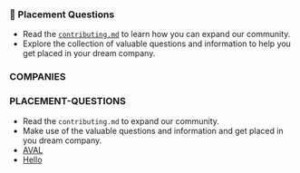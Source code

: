### 📌 Placement Questions

- Read the [`contributing.md`](./contributing.md) to learn how you can expand our community.
- Explore the collection of valuable questions and information to help you get placed in your dream company.

### COMPANIES
### PLACEMENT-QUESTIONS

- Read the `contributing.md` to expand our community.
- Make use of the valuable questions and information and get placed in you dream company.
- [AVAL](https://github.com/themysterysolver-bot/githubactions/tree/main/AVAL)
- [Hello](https://github.com/themysterysolver-bot/githubactions/tree/main/Hello)
